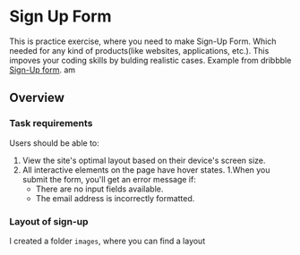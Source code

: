 # Sign Up Form

This is practice exercise, where you need to make Sign-Up Form. Which needed for any kind of products(like websites, applications, etc.). This impoves your coding skills by bulding realistic cases. Example from dribbble [Sign-Up form](https://dribbble.com/shots/21515691-Challenge-Intro-component-with-signup-form?utm_source=Clipboard_Shot&utm_campaign=dusvy_m&utm_content=Challenge-%20Intro%20component%20with%20signup%20form&utm_medium=Social_Share&utm_source=Clipboard_Shot&utm_campaign=dusvy_m&utm_content=Challenge-%20Intro%20component%20with%20signup%20form&utm_medium=Social_Share).
am
## Overview

### Task requirements

Users should be able to:

1. View the site's optimal layout based on their device's screen size.
1. All interactive elements on the page have hover states.
1.When you submit the form, you'll get an error message if:
    * There are no input fields available.
    * The email address is incorrectly formatted.

### Layout of sign-up

I created a folder `images`, where you can find a layout